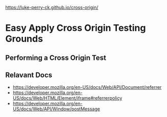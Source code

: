 https://luke-perry-ck.github.io/cross-origin/

# Easy Apply Cross Origin Testing Grounds

## Performing a Cross Origin Test


## Relavant Docs
- https://developer.mozilla.org/en-US/docs/Web/API/Document/referrer
- https://developer.mozilla.org/en-US/docs/Web/HTML/Element/iframe#referrerpolicy
- https://developer.mozilla.org/en-US/docs/Web/API/Window/postMessage
